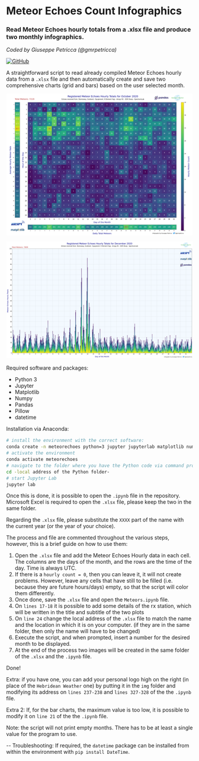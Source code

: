 # Meteor Echoes Count Infographics
### Read Meteor Echoes hourly totals from a .xlsx file and produce two monthly infographics.

*Coded by Giuseppe Petricca (@gmrpetricca)*

[![GitHub](https://img.shields.io/github/license/raspishake/rsudp)](https://github.com/raspishake/rsudp/blob/master/LICENSE)

A straightforward script to read already compiled Meteor Echoes hourly data from a `.xlsx` file and then automatically create and save two comprehensive charts (grid and bars) based on the user selected month.


![Example output](GridChart_October_2020_Meteor_Count.png)

![Example output](BarChart_December_2020_Meteor_Count.png)

Required software and packages:
- Python 3
- Jupyter
- Matplotlib
- Numpy
- Pandas
- Pillow
- datetime

Installation via Anaconda:
```bash
# install the environment with the correct software:
conda create -n meteorechoes python=3 jupyter jupyterlab matplotlib numpy pandas pillow
# activate the environment
conda activate meteorechoes
# navigate to the folder where you have the Python code via command prompt
cd -local address of the Python folder-
# start Jupyter Lab
jupyter lab
```

Once this is done, it is possible to open the `.ipynb` file in the repository. Microsoft Excel is required to open the `.xlsx` file, please keep the two in the same folder.

Regarding the `.xlsx` file, please substitute the `XXXX` part of the name with the current year (or the year of your choice).

The process and file are commented throughout the various steps, however, this is a brief guide on how to use them: 

1. Open the `.xlsx` file and add the Meteor Echoes Hourly data in each cell. The columns are the days of the month, and the rows are the time of the day. Time is always UTC.
2. If there is a `hourly count = 0`, then you can leave it, it will not create problems. However, leave any cells that have still to be filled (i.e. because they are future hours/days) empty, so that the script will color them differently.
3. Once done, save the `.xlsx` file and open the `Meteors.ipynb` file.
4. On `lines 17-18` it is possible to add some details of the rx station, which will be written in the title and subtitle of the two plots
5. On `line 24` change the local address of the `.xlsx` file to match the name and the location in which it is on your computer. (if they are in the same folder, then only the name will have to be changed)
6. Execute the script, and when prompted, insert a number for the desired month to be displayed.
7. At the end of the process two images will be created in the same folder of the `.xlsx` and the `.ipynb` file.

Done!

Extra: if you have one, you can add your personal logo high on the right (in place of the `Hebridean Weather` one) by putting it in the `img` folder and modifying its address on `lines 237-238` and `lines 327-328` of the the `.ipynb` file.

Extra 2: If, for the bar charts, the maximum value is too low, it is possible to modify it on `line 21` of the the `.ipynb` file.

Note: the script will not print empty months. There has to be at least a single value for the program to use.

-- Troubleshooting: 
If required, the ```datetime``` package can be installed from within the environment with ```pip install DateTime```.
